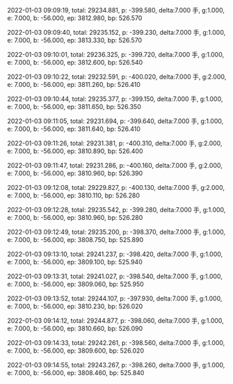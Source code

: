 2022-01-03 09:09:19, total: 29234.881, p: -399.580, delta:7.000 手, g:1.000, e: 7.000, b: -56.000, ep: 3812.980, bp: 526.570

2022-01-03 09:09:40, total: 29235.152, p: -399.230, delta:7.000 手, g:1.000, e: 7.000, b: -56.000, ep: 3813.330, bp: 526.570

2022-01-03 09:10:01, total: 29236.325, p: -399.720, delta:7.000 手, g:1.000, e: 7.000, b: -56.000, ep: 3812.600, bp: 526.540

2022-01-03 09:10:22, total: 29232.591, p: -400.020, delta:7.000 手, g:2.000, e: 7.000, b: -56.000, ep: 3811.260, bp: 526.410

2022-01-03 09:10:44, total: 29235.377, p: -399.150, delta:7.000 手, g:1.000, e: 7.000, b: -56.000, ep: 3811.650, bp: 526.350

2022-01-03 09:11:05, total: 29231.694, p: -399.640, delta:7.000 手, g:1.000, e: 7.000, b: -56.000, ep: 3811.640, bp: 526.410

2022-01-03 09:11:26, total: 29231.381, p: -400.310, delta:7.000 手, g:2.000, e: 7.000, b: -56.000, ep: 3810.890, bp: 526.400

2022-01-03 09:11:47, total: 29231.286, p: -400.160, delta:7.000 手, g:2.000, e: 7.000, b: -56.000, ep: 3810.960, bp: 526.390

2022-01-03 09:12:08, total: 29229.827, p: -400.130, delta:7.000 手, g:2.000, e: 7.000, b: -56.000, ep: 3810.110, bp: 526.280

2022-01-03 09:12:28, total: 29235.542, p: -399.280, delta:7.000 手, g:1.000, e: 7.000, b: -56.000, ep: 3810.960, bp: 526.280

2022-01-03 09:12:49, total: 29235.200, p: -398.370, delta:7.000 手, g:1.000, e: 7.000, b: -56.000, ep: 3808.750, bp: 525.890

2022-01-03 09:13:10, total: 29241.237, p: -398.420, delta:7.000 手, g:1.000, e: 7.000, b: -56.000, ep: 3809.100, bp: 525.940

2022-01-03 09:13:31, total: 29241.027, p: -398.540, delta:7.000 手, g:1.000, e: 7.000, b: -56.000, ep: 3809.060, bp: 525.950

2022-01-03 09:13:52, total: 29244.107, p: -397.930, delta:7.000 手, g:1.000, e: 7.000, b: -56.000, ep: 3810.230, bp: 526.020

2022-01-03 09:14:12, total: 29244.877, p: -398.060, delta:7.000 手, g:1.000, e: 7.000, b: -56.000, ep: 3810.660, bp: 526.090

2022-01-03 09:14:33, total: 29242.261, p: -398.560, delta:7.000 手, g:1.000, e: 7.000, b: -56.000, ep: 3809.600, bp: 526.020

2022-01-03 09:14:55, total: 29243.267, p: -398.260, delta:7.000 手, g:1.000, e: 7.000, b: -56.000, ep: 3808.460, bp: 525.840